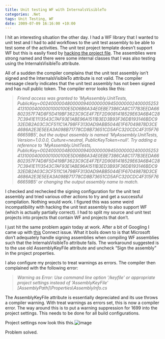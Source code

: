 ```yaml
---
title: Unit testing WF with InternalsVisibleTo
categories: .Net
tags: Unit Testing, WF
date: 2009-07-09 16:16:00 +10:00
---
```


I hit an interesting situation the other day. I had a WF library that I wanted to unit test and I had to add workflows to the unit test assembly to be able to test some of the activities. The unit test project template doesn’t support WF but this is easily fixed by [hacking the project file][0]. The assemblies were strong named and there were some internal classes that I was also testing using the InternalsVisibleTo attribute. 

All of a sudden the compiler complains that the unit test assembly isn’t signed and the InternalsVisibleTo attribute is not valid. The compiler message clearly indicates that the unit test assembly has not been signed and has null public token. The compiler error looks like this:

> _Friend access was granted to 'MyAssembly.UnitTests, PublicKey=0024000004800000940000000945000000240000525341310004000001000100E5D06B6A34E0EBE7386CA8C177B3EEDA66802357F74D8F5D419BF3623C9CE4F7EF2D9081418529E63A6B4C287C3941E1113543C7AF93E1ABE96A1511B3ED3B93F36DB193146BDC932EDB2A03C3CF511C1A798FF3130AD9ABB5044E1F67049878D3CE4686A2E3E5EEA3A098B71778CD8B73651CD5AFC320CDC4F315F7666659B5', but the output assembly is named 'MyAssembly.UnitTests, Version=1.0.0.0, Culture=neutral, PublicKeyToken=null'. Try adding a reference to 'MyAssembly.UnitTests, PublicKey=0024000004800000940000000945000000240000525341310004000001000100E5D06B6A34E0EBE7386CA8C177B3EEDA66802357F74D8F5D419BF3623C9CE4F7EF2D9081418529E63A6B4C287C3941E1113543C7AF93E1ABE96A1511B3ED3B93F36DB193146BDC932EDB2A03C3CF511C1A798FF3130AD9ABB5044E1F67049878D3CE4686A2E3E5EEA3A098B71778CD8B73651CD5AFC320CDC4F315F7666659B5' or changing the output assembly name to match._

<!--more-->

I checked and rechecked the signing configuration for the unit test assembly and tried various other actions to try and get a successful compilation. Nothing would work. I figured this was some weird incompatibility with hacking the unit test assembly to also support WF (which is actually partially correct). I had to split my source and unit test projects into projects that contain WF and projects that don’t.

I just hit the same problem again today at work. After a bit of Googling I came up with [this][1] Connect issue. What it boils down to is that Microsoft don’t adequately handle signing assemblies when compiling WF assemblies such that the InternalsVisibleTo attribute fails. The workaround suggested is to the use old AssemblyKeyFile attribute and uncheck “Sign the assembly” in the project properties.

I also configure my projects to treat warnings as errors. The compiler then complained with the following error:

> _Warning as Error: Use command line option '/keyfile' or appropriate project settings instead of 'AssemblyKeyFile' [AssemblyPath]\Properties\AssemblyInfo.cs_

The AssemblyKeyFile attribute is essentially depreciated and its use throws a compiler warning. With treat warnings as errors set, this is now a compiler error. The way around this is to put a warning suppression for 1699 into the project settings. This needs to be done for all build configurations.

Project settings now look this this.![image][2]

Problem solved.

[0]: /2006/12/12/adding-workflows-to-a-non-wf-project/
[1]: https://connect.microsoft.com/VisualStudio/feedback/ViewFeedback.aspx?FeedbackID=338293
[2]: /files/image_1.png
